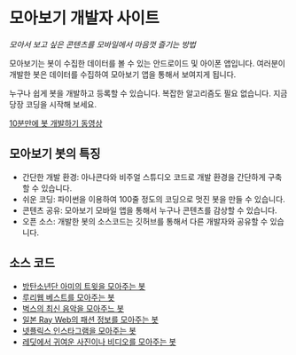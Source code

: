 # 모아보기 개발자 사이트

*모아서 보고 싶은 콘텐츠를 모바일에서 마음껏 즐기는 방법*

모아보기는 봇이 수집한 데이터를 볼 수 있는 안드로이드 및 아이폰 앱입니다. 여러분이 개발한 봇은 데이터를 수집하여 모아보기 앱을 통해서 보여지게 됩니다. 

누구나 쉽게 봇을 개발하고 등록할 수 있습니다. 복잡한 알고리즘도 필요 없습니다. 지금 당장 코딩을 시작해 보세요.  

[10분만에 봇 개발하기 동영상](https://youtu.be/WoVqQ6N9kgM)

## 모아보기 봇의 특징

- 간단한 개발 환경: 아나콘다와 비주얼 스튜디오 코드로 개발 환경을 간단하게 구축할 수 있습니다.
- 쉬운 코딩: 파이썬을 이용하여 100줄 정도의 코딩으로 멋진 봇을 만들 수 있습니다.
- 콘텐츠 공유: 모아보기 모바일 앱을 통해서 누구나 콘텐츠를 감상할 수 있습니다.
- 오픈 소스: 개발한 봇의 소스코드는 깃허브를 통해서 다른 개발자와 공유할 수 있습니다.

## 소스 코드

- [방탄소년단 아미의 트윗을 모아주는 봇](https://github.com/skettee/bts_army_on_twitter)
- [루리웹 베스트를 모아주는 봇](https://github.com/skettee/best_on_ruliweb)
- [벅스의 최신 음악을 모아주느 봇](https://github.com/skettee/new_on_bugs)
- [일본 Ray Web의 패션 정보를 모아주는 봇](https://github.com/skettee/fashion_on_ray)
- [넷플릭스 인스타그램을 모아주는 봇](https://github.com/skettee/netflixkr_on_instagram)
- [레딧에서 귀여운 사진이나 비디오를 모아주는 봇](https://github.com/skettee/aww_on_reddit)
